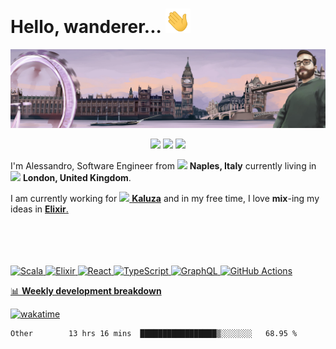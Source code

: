 # Hello, wanderer... <img src="https://raw.githubusercontent.com/ABSphreak/ABSphreak/master/gifs/Hi.gif" width="40px" />

<a href="https://www.buonerba.dev"><img src="./0.jfif" alt="LinkedIn Image"></a>

<p align="center"><a href="https://twitter.com/Dieman_"><img src="https://img.shields.io/badge/twitter-%231DA1F2.svg?&style=for-the-badge&logo=twitter&logoColor=white" height=25></a> <a href="https://www.linkedin.com/in/buonerba/"><img src="https://img.shields.io/badge/linkedin-%230077B5.svg?&style=for-the-badge&logo=linkedin&logoColor=white" height=25></a>
<a href="https://dev.to/dieman"><img src="https://img.shields.io/badge/dev.to-0A0A0A?style=for-the-badge&logo=dev.to&logoColor=white" height=25></a>
</p>
<p>I'm Alessandro, Software Engineer from <img src="https://cdn-icons-png.flaticon.com/512/330/330672.png" width="13"/> <b>Naples, Italy</b> currently living in <img src="https://cdn-icons-png.flaticon.com/512/330/330425.png" width="13" /> <b>London, United Kingdom</b>.</p>
<p>I am currently working for <a href="https://www.kaluza.com/"><img src="https://i.imgur.com/HdDTLIP.png" height=15> <b>Kaluza</b></a> and in my free time, I love <b>mix</b>-ing my ideas in <a href="https://elixir-lang.org/"><b>Elixir</b>.
<br><br><br><br><br>
<p>
  <img alt="Scala" src="https://img.shields.io/badge/-Scala-de3c39?style=flat-square&logo=scala&logoColor=white" />
  <img alt="Elixir" src="https://img.shields.io/badge/-Elixir-6A4979?style=flat-square&logo=elixir&logoColor=white" />
  <img alt="React" src="https://img.shields.io/badge/-React-45b8d8?style=flat-square&logo=react&logoColor=white" />
  <img alt="TypeScript" src="https://img.shields.io/badge/-TypeScript-007ACC?style=flat-square&logo=typescript&logoColor=white" />
  <img alt="GraphQL" src="https://img.shields.io/badge/-GraphQL-E10098?style=flat-square&logo=graphql&logoColor=white" />
  <img alt="GitHub Actions" src="https://img.shields.io/badge/-GitHub_Actions-2088FF?style=flat-square&logo=github-actions&logoColor=white" />
</p>

📊 **Weekly development breakdown** 

[![wakatime](https://wakatime.com/badge/user/6ee6c608-069f-4ebc-993e-39673e6cb7cf.svg)](https://wakatime.com/@6ee6c608-069f-4ebc-993e-39673e6cb7cf)

<!--START_SECTION:waka-->

```text
Other        13 hrs 16 mins  █████████████████▒░░░░░░░   68.95 %
```

<!--END_SECTION:waka-->
